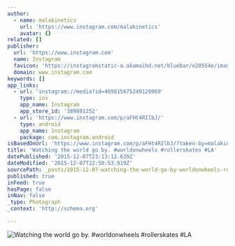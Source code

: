 ```yaml
---
author:
  - name: malakinetics
    url: 'https://www.instagram.com/malakinetics'
    avatar: {}
related: []
publisher:
  url: 'https://www.instagram.com'
  name: Instagram
  favicon: 'https://instagramstatic-a.akamaihd.net/bluebar/e20554e/images/ico/favicon.ico'
  domain: www.instagram.com
keywords: []
app_links:
  - url: 'instagram://media?id=469815675249120969'
    type: ios
    app_name: Instagram
    app_store_id: '389801252'
  - url: 'https://www.instagram.com/p/aFHt4RIlbJ/'
    type: android
    app_name: Instagram
    package: com.instagram.android
isBasedOnUrl: 'https://www.instagram.com/p/aFHt4RIlbJ/?taken-by=malakinetics'
title: 'Watching the world go by. #worldonwheels #rollerskates #LA'
datePublished: '2015-12-07T23:13:12.639Z'
dateModified: '2015-12-07T22:50:53.919Z'
sourcePath: _posts/2015-12-07-watching-the-world-go-by-worldonwheels-rollerskates-la.md
published: true
inFeed: true
hasPage: false
inNav: false
_type: Photograph
_context: 'http://schema.org'

---
```

![Watching the world go by&period; &num;worldonwheels &num;rollerskates &num;LA](https://scontent.cdninstagram.com/hphotos-xtp1/t51.2885-15/e15/11247537_1445645732402297_1917261890_n.jpg)